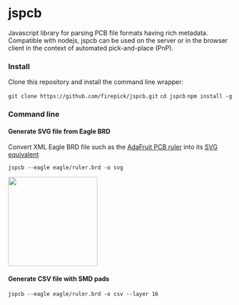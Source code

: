 # jspcb
Javascript library for parsing PCB file formats having rich metadata. 
Compatible with nodejs, jspcb can be used on the server or in the browser 
client in the context of automated pick-and-place (PnP).

### Install
Clone this repository and install the command line wrapper:

`git clone https://github.com/firepick/jspcb.git`
`cd jspcb`
`npm install -g`

### Command line
#### Generate SVG file from Eagle BRD
Convert XML Eagle BRD file such as the 
<a href="https://github.com/adafruit/Adafruit-PCB-Ruler/blob/master/Adafruit%20PCB%20Reference%20Ruler.brd">AdaFruit PCB ruler</a>
into its 
<a href="https://raw.githubusercontent.com/firepick/jspcb/master/eagle/ruler.svg">SVG equivalent</a>

`jspcb --eagle eagle/ruler.brd -o svg`

<a href="https://raw.githubusercontent.com/firepick/jspcb/master/doc/ruler.png">
    <img src="https://raw.githubusercontent.com/firepick/jspcb/master/doc/ruler.png" height="200px"></a>

#### Generate CSV file with SMD pads
`jspcb --eagle eagle/ruler.brd -o csv --layer 16`
